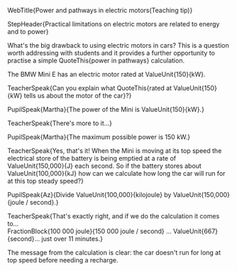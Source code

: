WebTitle{Power and pathways in electric motors(Teaching tip)}

StepHeader{Practical limitations on electric motors are related to energy and to power}

What's the big drawback to using electric motors in cars? This is a question worth addressing with students and it provides a further opportunity to practise a simple QuoteThis{power in pathways} calculation.

The BMW Mini E has an electric motor rated at ValueUnit{150}{kW}.

TeacherSpeak{Can you explain what QuoteThis{rated at ValueUnit{150}{kW} tells us about the motor of the car}?}

PupilSpeak{Martha}{The power of the Mini is ValueUnit{150}{kW}.}

TeacherSpeak{There's more to it&hellip;}

PupilSpeak{Martha}{The maximum possible power is 150 kW.}

TeacherSpeak{Yes, that's it! When the Mini is moving at its top speed the electrical store of the battery is being emptied at a rate of ValueUnit{150,000}{J} each second. So if the battery stores about ValueUnit{100,000}{kJ} how can we calculate how long the car will run for at this top steady speed?}

PupilSpeak{Az}{Divide ValueUnit{100,000}{kilojoule} by ValueUnit{150,000}{joule / second}.}

TeacherSpeak{That's exactly right, and if we do the calculation it comes to&hellip; <br> FractionBlock{100 000 joule}{150 000 joule / second} &hellip; ValueUnit{667}{second}&hellip;  just over 11 minutes.}

The message from the calculation is clear: the car doesn't run for long at top speed before needing a recharge.

